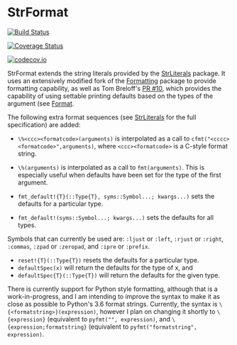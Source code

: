 # StrFormat

[![Build Status](https://travis-ci.org/JuliaString/StrFormat.jl.svg?branch=master)](https://travis-ci.org/JuliaString/StrFormat.jl)

[![Coverage Status](https://coveralls.io/repos/github/JuliaString/StrFormat.jl/badge.svg?branch=master)](https://coveralls.io/github/JuliaString/StrFormat.jl?branch=master)

[![codecov.io](http://codecov.io/github/JuliaString/StrFormat.jl/coverage.svg?branch=master)](http://codecov.io/github/JuliaString/StrFormat.jl?branch=master)

StrFormat extends the string literals provided by the [StrLiterals](https://github.com/JuliaString/StrLiterals.jl) package.
It uses an extensively modified fork of the [Formatting](https://github.com/JuliaIO/Formatting.jl) package to provide formatting capability, as well as Tom Breloff's [PR #10](https://github.com/JuliaIO/Formatting.jl/pull/10), which provides the capability of using settable printing defaults based on the types of the argument (see [Format](https://github.com/JuliaString/Format.jl).

The following extra format sequences (see [StrLiterals](https://github.com/JuliaString/StrLiterals.jl) for the full specification) are added:

* `\%<ccc><formatcode>(arguments)` is interpolated as a call to `cfmt("<cccc><formatcode>",arguments)`, where `<ccc><formatcode>` is a C-style format string.

* `\%(arguments)` is interpolated as a call to `fmt(arguments)`.
This is especially useful when defaults have been set for the type of the first argument.

* `fmt_default!{T}(::Type{T}, syms::Symbol...; kwargs...)` sets the defaults for a particular type.
* `fmt_default!(syms::Symbol...; kwargs...)` sets the defaults for all types.

Symbols that can currently be used are: `:ljust` or `:left`, `:rjust` or `:right`, `:commas`, `:zpad` or `:zeropad`, and `:ipre` or `:prefix`.
* `reset!{T}(::Type{T})` resets the defaults for a particular type.
* `defaultSpec(x)` will return the defaults for the type of x, and
* `defaultSpec{T}(::Type{T})` will return the defaults for the given type.

There is currently support for Python style formatting, although that is a work-in-progress,
and I am intending to improve the syntax to make it as close as possible to Python's 3.6 format strings.
Currently, the syntax is `\{<formatstring>}(expression)`, however I plan on changing it shortly to `\{expression}` (equivalent to `pyfmt("", expression)`, and `\{expression;formatstring}` (equivalent to `pyfmt("formatstring", expression)`.

